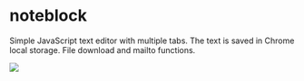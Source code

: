 # noteblock
Simple JavaScript text editor with multiple tabs.
The text is saved in Chrome local storage.
File download and mailto functions.

<a href="https://chrome.google.com/webstore/detail/noteblock/lgggceedgldbcfbpkacockgbkbpjcfdh">
  <img src="https://lh3.googleusercontent.com/lNAwIXSiozbX657HhI8okszLDvrTYiR-JhvlZV-UrREjJXZDOB8V7r_qSQrdgbDbAvhnAaWHrQ=s1280-h800-e365-rw" />
</a>
